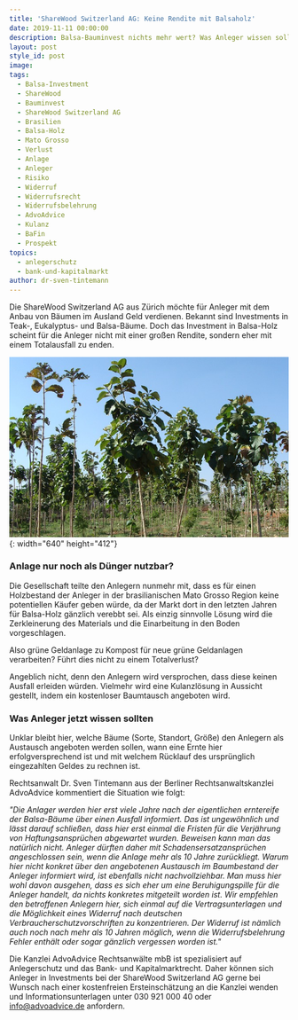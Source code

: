 ```yaml
---
title: 'ShareWood Switzerland AG: Keine Rendite mit Balsaholz'
date: 2019-11-11 00:00:00
description: Balsa-Bauminvest nichts mehr wert? Was Anleger wissen sollten.
layout: post
style_id: post
image:
tags:
  - Balsa-Investment
  - ShareWood
  - Bauminvest
  - ShareWood Switzerland AG
  - Brasilien
  - Balsa-Holz
  - Mato Grosso
  - Verlust
  - Anlage
  - Anleger
  - Risiko
  - Widerruf
  - Widerrufsrecht
  - Widerrufsbelehrung
  - AdvoAdvice
  - Kulanz
  - BaFin
  - Prospekt
topics:
  - anlegerschutz
  - bank-und-kapitalmarkt
author: dr-sven-tintemann
---
```


Die ShareWood Switzerland AG aus Z&uuml;rich möchte f&uuml;r Anleger mit dem Anbau von B&auml;umen im Ausland Geld verdienen. Bekannt sind Investments in Teak-, Eukalyptus- und Balsa-B&auml;ume. Doch das Investment in Balsa-Holz scheint f&uuml;r die Anleger nicht mit einer gro&szlig;en Rendite, sondern eher mit einem Totalausfall zu enden.&nbsp;

![](/uploads/teak-plantation-289157-640-1.jpg){: width="640" height="412"}

### Anlage nur noch als D&uuml;nger nutzbar?

Die Gesellschaft teilte den Anlegern nunmehr mit, dass es f&uuml;r einen Holzbestand der Anleger in der brasilianischen Mato Grosso Region keine potentiellen K&auml;ufer geben w&uuml;rde, da der Markt dort in den letzten Jahren f&uuml;r Balsa-Holz g&auml;nzlich verebbt sei. Als einzig sinnvolle Lösung wird die Zerkleinerung des Materials und die Einarbeitung in den Boden vorgeschlagen.&nbsp;

Also gr&uuml;ne Geldanlage zu Kompost f&uuml;r neue gr&uuml;ne Geldanlagen verarbeiten? F&uuml;hrt dies nicht zu einem Totalverlust?&nbsp;

Angeblich nicht, denn den Anlegern wird versprochen, dass diese keinen Ausfall erleiden w&uuml;rden. Vielmehr wird eine Kulanzlösung in Aussicht gestellt, indem ein kostenloser Baumtausch angeboten wird.

### Was Anleger jetzt wissen sollten

Unklar bleibt hier, welche B&auml;ume (Sorte, Standort, Grö&szlig;e) den Anlegern als Austausch angeboten werden sollen, wann eine Ernte hier erfolgversprechend ist und mit welchem R&uuml;cklauf des urspr&uuml;nglich eingezahlten Geldes zu rechnen ist.&nbsp;

Rechtsanwalt Dr. Sven Tintemann aus der Berliner Rechtsanwaltskanzlei AdvoAdvice kommentiert die Situation wie folgt:

*"Die Anlager werden hier erst viele Jahre nach der eigentlichen erntereife der Balsa-B&auml;ume &uuml;ber einen Ausfall informiert. Das ist ungewöhnlich und l&auml;sst darauf schlie&szlig;en, dass hier erst einmal die Fristen f&uuml;r die Verj&auml;hrung von Haftungsanspr&uuml;chen abgewartet wurden. Beweisen kann man das nat&uuml;rlich nicht. Anleger d&uuml;rften daher mit Schadensersatzanspr&uuml;chen angeschlossen sein, wenn die Anlage mehr als 10 Jahre zur&uuml;ckliegt. Warum hier nicht konkret &uuml;ber den angebotenen Austausch im Baumbestand der Anleger informiert wird, ist ebenfalls nicht nachvollziehbar. Man muss hier wohl davon ausgehen, dass es sich eher um eine Beruhigungspille f&uuml;r die Anleger handelt, da nichts konkretes mitgeteilt worden ist. Wir empfehlen den betroffenen Anlegern hier, sich einmal auf die Vertragsunterlagen und die Möglichkeit eines Widerruf nach deutschen Verbraucherschutzvorschriften zu konzentrieren. Der Widerruf ist n&auml;mlich auch noch nach mehr als 10 Jahren möglich, wenn die Widerrufsbelehrung Fehler enth&auml;lt oder sogar g&auml;nzlich vergessen worden ist."*&nbsp;

Die Kanzlei AdvoAdvice Rechtsanw&auml;lte mbB ist spezialisiert auf Anlegerschutz und das Bank- und Kapitalmarktrecht. Daher können sich Anleger in Investments bei der ShareWood Switzerland AG gerne bei Wunsch nach einer kostenfreien Ersteinsch&auml;tzung an die Kanzlei wenden und Informationsunterlagen unter 030 921 000 40 oder info@advoadvice.de anfordern.&nbsp;